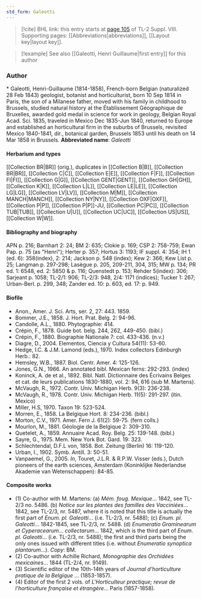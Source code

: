 ```yaml
---
std_form: Galeotti
---
```


> [!cite] BHL link: this entry starts at [page 105](https://www.biodiversitylibrary.org/page/33258583) of TL-2 Suppl. VIII.
> Supporting pages: [[Abbreviations|abbreviations]], [[Layout key|layout key]].

> [!example] See also [[Galeotti, Henri Guillaume|first entry]] for this author

### Author

\* Galeotti, Henri-Guillaume (1814-1858), French-born Belgian (naturalized 28 Feb 1843) geologist, botanist and horticulturist, born 10 Sep 1814 in Paris, the son of a Milanese father, moved with his family in childhood to Brussels, studied natural history at the Établissement Géographique de Bruxelles, awarded gold medal in science for work in geology, Belgian Royal Acad. Sci. 1835, traveled in Mexico Dec 1835-Jun 1840, returned to Europe and established an horticultural firm in the suburbs of Brussels, revisited Mexico 1840-1841, dir., botanical garden, Brussels 1853 until his death on 14 Mar 1858 in Brussels. 
**Abbreviated name**: *Galeotti*

#### Herbarium and types

[[Collection BR|BR]] (orig.), duplicates in [[Collection B|B]], [[Collection BR|BR]], [[Collection C|C]], [[Collection E|E]], [[Collection F|F]], [[Collection FI|FI]], [[Collection G|G]], [[Collection GENT|GENT]], [[Collection GH|GH]], [[Collection K|K]], [[Collection L|L]], [[Collection LE|LE]], [[Collection LG|LG]], [[Collection LV|LV]], [[Collection M|M]], [[Collection MANCH|MANCH]], [[Collection NY|NY]], [[Collection OXF|OXF]], [[Collection P|P]], [[Collection P|P]]-JU, [[Collection PC|PC]], [[Collection TUB|TUB]], [[Collection U|U]], [[Collection UC|UC]], [[Collection US|US]], [[Collection W|W]].

#### Bibliography and biography

APN p. 216; Barnhart 2: 24; BM 2: 635; Clokie p. 169; CSP 2: 758-759; Ewan Pap. p. 75 (as "Henri"); Herter p. 357; Hortus 3: 1193; IF suppl. 4: 354; IH 1 (ed. 6): 358(index), 2: 214; Jackson p. 548 (index); Kew 2: 366; Kew List p. 25; Langman p. 297-298; Lasègue p. 205, 209-211, 304, 315; MW p. 134; PR ed. 1: 6548, ed. 2: 5850 & p. 116; Quenstedt p. 153; Rehder 5(index): 306; Sarjeant p. 1058; TL-2/1: 906; TL-2/3: 948, 2/4: 1171 (indices); Tucker 1: 267; Urban-Berl. p. 299, 348; Zander ed. 10: p. 603, ed. 17: p. 949.

#### Biofile

- Anon., Amer. J. Sci. Arts, ser. 2, 27: 443. 1859.
- Bommer, J.E., 1858. J. Hort. Prat. Belg. 2: 94-96.
- Candolle, A.L., 1880. Phytographie: 414.
- Crépin, F., 1878. Guide bot. belg. 244, 262, 449-450. (bibl.)
- Crépin, F., 1880. Biographie Nationale 7: col. 433-436. (n.v.)
- Diagre, D., 2004. Elementos, Ciencia y Cultura 54(11): 53-60.
- Hedge, I.C. & J.M. Lamond (eds.), 1970. Index collectors Edinburgh Herb.: 82.
- Hemsley, W.B., 1887. Biol. Centr. Amer. 4: 125-126.
- Jones, G.N., 1966. An annotated bibl. Mexican ferns: 292-293. (index)
- Koninck, A. de et al., 1892. Bibl. Natl. Dictionnaire des Écrivains Belges et cat. de leurs publications 1830-1880, vol. 2: 94, 616 (sub M. Martens).
- McVaugh, R., 1972. Contr. Univ. Michigan Herb. 9(3): 236-238.
- McVaugh, R., 1978. Contr. Univ. Michigan Herb. 11(5): 291-297. (itin. Mexico)
- Miller, H.S, 1970. Taxon 19: 523-524.
- Morren, E., 1858. La Belgique Hort. 8: 234-236. (bibl.)
- Morton, C.V., 1971. Amer. Fern J. 61(2): 59-75. (fern colls.)
- Mourlon, M., 1881. Géologie de la Belgique 2: 309-310.
- Quetelet, A., 1859. Annuaire Acad. Roy. Belg. 25: 139-148. (bibl.)
- Sayre, G., 1975. Mem. New York Bot. Gard. 19: 323.
- Schlechtendal, D.F.L von, 1858. Bot. Zeitung (Berlin) 16: 119-120.
- Urban, I., 1902. Symb. Antill. 3: 50-51.
- Vanpaemel, G., 2005. *In*, Touret, J.L.R. & R.P.W. Visser (eds.), Dutch pioneers of the earth sciences, Amsterdam (Koninklijke Nederlandse Akademie van Wetenschappen): 84-85.

#### Composite works

- (1) Co-author with M. Martens:
(a) *Mém. foug. Mexique*... 1842, see TL-2/3 no. 5486.
(b) *Notice sur les plantes des familles des Vacciniées*... 1842, see TL-2/3, nr. 5487, where it is noted that this title is actually the first part of *Enum. pl. Galeotti*... (i.e. TL-2/3, nr. 5488);
(c) *Enum. pl. Galeotti*... 1842-1845, see TL-2/3, nr. 5488.
(d) *Enumeratio Graminearum et Cyperacearum*... *collectarum*... 1842, which is the third part of *Enum*. *pl. Galeotti*... (i.e. TL-2/3, nr. 5488); the first and third parts being the only ones issued with different titles (i.e. without *Enumeratio synoptica plantarum*...). *Copy*: BM.
- (2) Co-author with Achille Richard, *Monographie des Orchidées mexicaines*... 1844 (TL-2/4, nr. 9149).
- (3) Scientific editor of the 10th-14th years of *Journal d'horticulture pratique de la Belgique* ... (1853-1857).
- (4) Editor of the first 2 vols. of *L'Horticulteur practique; revue de l'horticulture française et étrangère*... Paris (1857-1858).

